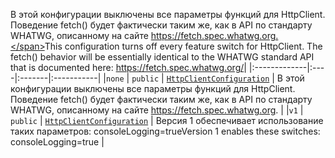<span data-ttu-id="3fad6-p102">В этой конфигурации выключены все параметры функций для HttpClient. Поведение fetch() будет фактически таким же, как в API по стандарту WHATWG, описанному на сайте https://fetch.spec.whatwg.org.</span><span class="sxs-lookup"><span data-stu-id="3fad6-p102">This configuration turns off every feature switch for HttpClient. The fetch() behavior will be essentially identical to the WHATWG standard API that is documented here: https://fetch.spec.whatwg.org/</span></span>|
|:-------------|:----|:-------|:-----------|
|`none`     | `public` | [`HttpClientConfiguration`](../sp-http/httpclientconfiguration.md) | В этой конфигурации выключены все параметры функций для HttpClient. Поведение fetch() будет фактически таким же, как в API по стандарту WHATWG, описанному на сайте https://fetch.spec.whatwg.org. |
|`v1`     | `public` | [`HttpClientConfiguration`](../sp-http/httpclientconfiguration.md) | <span data-ttu-id="3fad6-112">Версия 1 обеспечивает использование таких параметров: consoleLogging=true</span><span class="sxs-lookup"><span data-stu-id="3fad6-112">Version 1 enables these switches: consoleLogging=true</span></span> |







